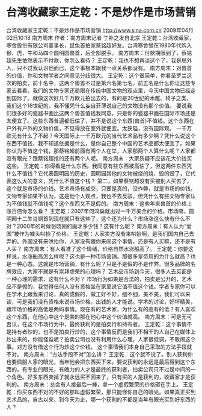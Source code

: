 # 台湾收藏家王定乾：不是炒作是市场营销

台湾收藏家王定乾：不是炒作是市场营销
http://www.sina.com.cn  2009年04月02日10:18  南方周末
作者：南方周末记者 丁补之发自北京
王定乾：台湾收藏家，寒舍股份有限公司董事长，鼠兔首拍家蔡铭超好友。台湾寒舍曾在1980年代购入猴、虎、牛和马四个圆明园兽首，后全部脱手。
南方周末：付款期限到了，蔡铭超先生依然表示不付款，你怎么看待？
王定乾：我也不想再谈这个了，我是局外人，只不过我认识他而已，这个事根本跟我一点关系都没有。
南方周末：对兽首的价值，你和文物学者之间意见分歧很大。
王定乾：这个很简单，你看圣罗兰这次的拍卖，前十名中，这两个兽首不过是第六名第七名，前五名是什么你让这些专家去看看，我们的文物专家还局限在传统中国文物的观点里，今天中国文物已经走到国际了。就像这次好几千万欧元拍出去的，有的是20世纪的木雕、椅子之类，我们这个18世纪的，我不懂凭什么妄自菲薄说自己的文物没有那个价值。
要说我们很多好的瓷器书画比这两个兽首值钱我同意，只是你的瓷器书画在国际市场还是太便宜了。这些东西普遍都低估了，并不是说这个东西(兽首)不值钱。这个东西在户外有户外的文物价值，不见得放在室外就便宜。太狭隘，没有国际观。
一千万欧元有什么了不起？今天国际上一千万欧元的当代艺术品有多少啊？凭什么说这个东西不值钱，我不知道依据是什么，是你自己整个中国的艺术品都太便宜了。如果你认为不值这个钱，那蔡铭超前面有两个人在举，人家那两个人算什么呢？人家都没有眼光？跟蔡铭超抢的还有两个人呢。
南方周末：大家质疑不应该花大价钱买这些。
王定乾：你得看是什么东西。我同意有些东西被高估了，但这两件东西凭什么不值钱？它代表圆明园的历史，圆明园其他的文物被烧的烧、毁的毁了，它代表这么大的意义，凭什么不值这个钱？
第二，如果蔡铭超没有买被别人买去了，这个就是市场的价钱。艺术市场有成交，只要是真的，没作弊，就是市场的价钱。文物专家如果不认为，这是他个人观点，我也不去反驳，但凭什么有些文物专家认为不值钱就不值钱呢？这个东西又不是假的。
南方周末：这些年来兽首的价格上涨百倍你怎么看？
王定乾：2007年何鸿燊就出过一千万美金的价格。市场嘛，圆明园十二生肖铜首到现在就只有这些了，这个还为什么？市场涨这么快有什么不对？2000年的时候张晓刚的画才多少钱？这有什么呢？
南方周末：有人认为“爱国”被作为噱头哄抬了价格。
王定乾：人家卖方没有来哄抬啊，是我们国内自己去弄的。外国没有来哄抬你，人家没有跟你来闹这个事情，还是有人买嘛，还不是有人买？
南方周末：有人看准了这个情绪，价格自然水涨船高了。
王定乾：你要这样说，水涨船高怎么样呢？这也是一种市场营销。那很多皇帝用的为什么就高？也是一种心态。这就是市场营销，有什么呢？只是不是假的不是作弊。很多品牌的名牌效应，大家不就是有崇拜虚荣的心理吗？
艺术品市场到今天，很多人去买都是一种心理的需求，这有什么不对？
市场行为如果是合法的，拍卖是公开的，艺术品不是假的，我觉得任何人没有资格坐在家里说它值不值这个钱。学者专家你可以在学术上跟我来讨论，真的或假的，做工好不好，细不细，美不美，我们可以来谈，可是我们没有资格来说市场价格，出钱的人才能说。学术的讨论，好坏精美，跟市场价格的高低是两码事情。现在有的艺术家，为什么有的高有的低？有人喜欢这个东西，在他心中这个是美的那在他心中这个价值就高。
南方周末：可是无可否认，在这个市场行为中，最终获利的是拍卖行和持有者。
王定乾：这个事情不是持有者炒的，也不是拍卖行炒的，这个事情反而是我们不相干的人自己在媒体上炒出来的，你能怪谁呢？拍卖公司也没有利用什么心理，人家很低调，不敢闹这个事。对方没有借这个行为炒这个价钱。
这个事情我们本身自己采取的方法手段就不对。
南方周末：“方法手段不对”怎么讲？
王定乾：这个就不说了。别人获利你也要佩服人家的眼光，当年他会把东西买下来。要说获利的永远是最后得到这个东西的。有专业的眼光，有魄力的人才是最终的获利者，拍卖公司只不过是中间的一个角色。好多东西卖掉了就永远买不回来了，只有买的人是获利的，收藏家才是获利的。
南方周末：总会有人接最后一棒，拿一个虚假繁荣的价格砸在手上。
王定乾：你买东西不对的不好的那叫虚假繁荣，那只能怪你自己的眼光。如果真正买到艺术品的，自古以来，到今天为止，哪一个获利的不都是当年有眼光买到好东西的人？

